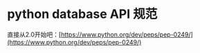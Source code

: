 # python database API 规范

直接从2.0开始吧：[https://www.python.org/dev/peps/pep-0249/](https://www.python.org/dev/peps/pep-0249/)

